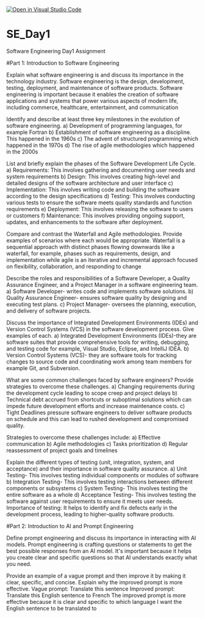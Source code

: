 [![Open in Visual Studio Code](https://classroom.github.com/assets/open-in-vscode-2e0aaae1b6195c2367325f4f02e2d04e9abb55f0b24a779b69b11b9e10269abc.svg)](https://classroom.github.com/online_ide?assignment_repo_id=15575318&assignment_repo_type=AssignmentRepo)
# SE_Day1
Software Engineering Day1 Assignment

#Part 1: Introduction to Software Engineering

Explain what software engineering is and discuss its importance in the technology industry.
Software engineering is the design, development, testing, deployment, and maintenance of software products. Software engineering is important because it enables the creation of software applications and systems that power various aspects of modern life, including commerce, healthcare, entertainment, and communication

Identify and describe at least three key milestones in the evolution of software engineering.
a) Development of programming languages, for example Fortran
b) Establishment of software engineering as a discipline. This happened in the 1960s
c) The advent of structured programming which happened in the 1970s
d) The rise of agile methodologies which happened in the 2000s

List and briefly explain the phases of the Software Development Life Cycle.
a) Requirements: This involves gathering and documenting user needs and system requirements
b) Design: This involves creating high-level and detailed designs of the software architecture and user interface
c) Implementation: This involves writing code and building the software according to the design specifications
d) Testing: This involves conducting various tests to ensure the software meets quality standards and function requirements
e) Deployment: This involves releasing the software to users or customers
f) Maintenance: This involves providing ongoing support, updates, and enhancements to the software after deployment.

Compare and contrast the Waterfall and Agile methodologies. Provide examples of scenarios where each would be appropriate.
Waterfall is a sequential approach with distinct phases flowing downwards like a waterfall, for example, phases such as requirements, design, and implementation while agile is an iterative and incremental approach focused on flexibility, collaboration, and responding to change

Describe the roles and responsibilities of a Software Developer, a Quality Assurance Engineer, and a 
Project Manager in a software engineering team.
a) Software Developer- writes code and implements software solutions.
b) Quality Assurance Engineer- ensures software quality by designing and executing test plans.
c) Project Manager- oversees the planning, execution, and delivery of software projects.

Discuss the importance of Integrated Development Environments (IDEs) and Version Control Systems (VCS) in the software development process. Give examples of each.
a) Integrated Development Environments (IDEs)-they are software suites that provide comprehensive tools for writing, debugging, and testing code for example, Visual Studio, Eclipse, and IntelliJ IDEA.
b) Version Control Systems (VCS)- they are software tools for tracking changes to source code and coordinating work among team members for example Git, and Subversion.

What are some common challenges faced by software engineers? Provide strategies to overcome these challenges.
a) Changing requirements during the development cycle leading to scope creep and project delays
b) Technical debt accrued from shortcuts or suboptimal solutions which can impede future development efforts and increase maintenance costs.
c) Tight Deadlines pressure software engineers to deliver software products on schedule and this can lead to rushed development and compromised quality.

Strategies to overcome these challenges include:
a) Effective communication
b) Agile methodologies
c) Tasks prioritization
d) Regular reassessment of project goals and timelines

Explain the different types of testing (unit, integration, system, and acceptance) and their importance in software quality assurance.
a) Unit Testing- This involves testing individual components or modules of software
b) Integration Testing- This involves testing interactions between different components or subsystems
c) System  Testing- This involves testing the entire software as a whole
d) Acceptance Testing- This involves testing the software against user requirements to ensure it meets user needs.
Importance of testing:
It helps to identify and fix defects early in the development process, leading to higher-quality software products.

#Part 2: Introduction to AI and Prompt Engineering

Define prompt engineering and discuss its importance in interacting with AI models.
Prompt engineering is crafting questions or statements to get the best possible responses from an AI model. It's important because it helps you create clear and specific questions so that AI understands exactly what you need.

Provide an example of a vague prompt and then improve it by making it clear, specific, and concise. Explain why the improved prompt is more effective.
Vague prompt: Translate this sentence
Improved prompt: Translate this English sentence to French
The improved prompt is more effective because it is clear and specific to which language I want the English sentence to be translated to
